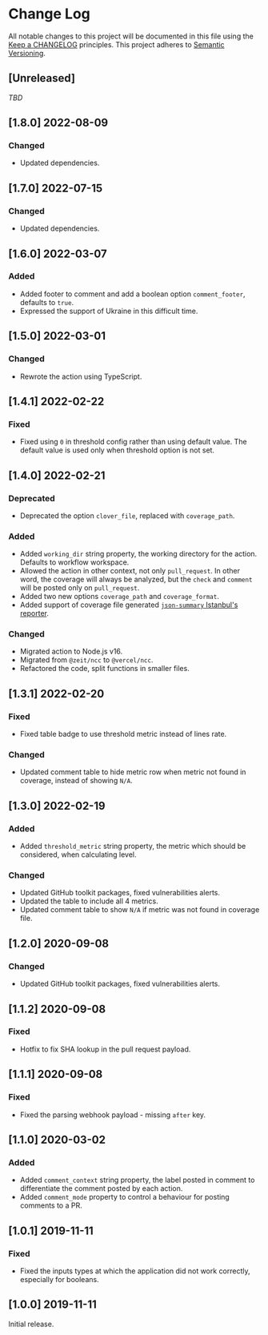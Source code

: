 # Change Log
All notable changes to this project will be documented in this file
using the [Keep a CHANGELOG](http://keepachangelog.com/) principles.
This project adheres to [Semantic Versioning](http://semver.org/).

<!--
Types of changes

Added - for new features.
Changed - for changes in existing functionality.
Deprecated - for soon-to-be removed features.
Removed - for now removed features.
Fixed - for any bug fixes.
Security - in case of vulnerabilities.
-->

## [Unreleased]

_TBD_

## [1.8.0] 2022-08-09

### Changed
 
- Updated dependencies.

## [1.7.0] 2022-07-15

### Changed

- Updated dependencies.

## [1.6.0] 2022-03-07

### Added

- Added footer to comment and add a boolean option `comment_footer`, defaults to `true`.
- Expressed the support of Ukraine in this difficult time.

## [1.5.0] 2022-03-01

### Changed

- Rewrote the action using TypeScript. 

## [1.4.1] 2022-02-22

### Fixed

- Fixed using `0` in threshold config rather than using default value.
  The default value is used only when threshold option is not set.

## [1.4.0] 2022-02-21

### Deprecated

- Deprecated the option `clover_file`, replaced with `coverage_path`.

### Added

- Added `working_dir` string property, the working directory for the action. Defaults to workflow workspace.
- Allowed the action in other context, not only `pull_request`. In other word, the coverage will always be analyzed,
but the `check` and `comment` will be posted only on `pull_request`.
- Added two new options `coverage_path` and `coverage_format`.
- Added support of coverage file generated [`json-summary` Istanbul's reporter](https://istanbul.js.org/docs/advanced/alternative-reporters/#json-summary).

### Changed

- Migrated action to Node.js v16.
- Migrated from `@zeit/ncc` to `@vercel/ncc`.
- Refactored the code, split functions in smaller files.

## [1.3.1] 2022-02-20

### Fixed

- Fixed table badge to use threshold metric instead of lines rate.

### Changed

- Updated comment table to hide metric row when metric not found in coverage, instead of showing `N/A`.

## [1.3.0] 2022-02-19

### Added

- Added `threshold_metric` string property, the metric which should be considered, when calculating level.

### Changed

- Updated GitHub toolkit packages, fixed vulnerabilities alerts.
- Updated the table to include all 4 metrics.
- Updated comment table to show `N/A` if metric was not found in coverage file.

## [1.2.0] 2020-09-08

### Changed

- Updated GitHub toolkit packages, fixed vulnerabilities alerts.

## [1.1.2] 2020-09-08

### Fixed

- Hotfix to fix SHA lookup in the pull request payload.

## [1.1.1] 2020-09-08

### Fixed

- Fixed the parsing webhook payload - missing `after` key.

## [1.1.0] 2020-03-02

### Added

- Added `comment_context` string property, the label posted in comment to differentiate the comment posted by each action.
- Added `comment_mode` property to control a behaviour for posting comments to a PR. 

## [1.0.1] 2019-11-11

### Fixed

- Fixed the inputs types at which the application did not work correctly, especially for booleans.

## [1.0.0] 2019-11-11

Initial release.
